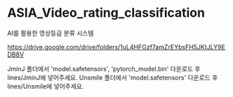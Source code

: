 # ASIA_Video_rating_classification
AI를 활용한 영상등급 분류 시스템

https://drive.google.com/drive/folders/1uL4HFGzf7amZrEYbsFH5JKtJLY9EDB8V

JminJ 폴더에서 'model.safetensors', 'pytorch_model.bin' 다운로드 후 lines/JminJ에 넣어주세요.
Unsmile 폴더에서 'model.safetensors' 다운로드 후 lines/Unsmile에 넣어주세요.
